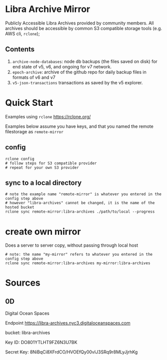 # Libra Archive Mirror
Publicly Accessible Libra Archives provided by community members. All archives should be accessible by common S3 compatible storage tools (e.g. AWS cli, `rclone`);

## Contents
1. `archive-node-databases`: node db backups (the files saved on disk) for end state of v5, v6, and ongoing for v7 network.
2. `epoch-archive`: archive of the github repo for daily backup files in formats of v6 and v7
3. `v5-json-transactions` transactions as saved by the v5 explorer.


# Quick Start
Examples using `rclone` https://rclone.org/

Examples below assume you have keys, and that you named the remote filestorage as `remote-mirror`
## config
```
rclone config
# follow steps for S3 compatible provider
# repeat for your own S3 provider
```

## sync to a local directory
```
# note the example name "remote-mirror" is whatever you entered in the config step above
# however "libra-archives" cannot be changed, it is the name of the hosted bucket
rclone sync remote-mirror:libra-archives ./path/to/local --progress
```

# create own mirror 
Does a server to server copy, without passing through local host
```
# note: the name "my-mirror" refers to whatever you entered in the config step above
rclone sync remote-mirror:libra-archives my-mirror:libra-archives
```


# Sources
## 0D
Digital Ocean Spaces

Endpoint
https://libra-archives.nyc3.digitaloceanspaces.com

bucket:
libra-archives

Key ID: 
DO801YTLHT9FZ6N3U7BK

Secret Key:
8NiBqCi8XFrdCO/HVOEfQy00vIJ3SRq9r8MLyJjrhKg
